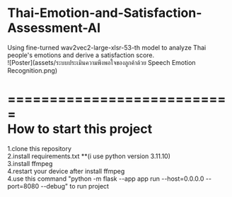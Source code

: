 # Thai-Emotion-and-Satisfaction-Assessment-AI
Using fine-turned wav2vec2-large-xlsr-53-th model to analyze Thai people's emotions and derive a satisfaction score.  
![Poster](assets/ระบบประเมินความพึงพอใจของลูกค้าด้วย Speech Emotion Recognition.png)  

===========================  
 How to start this project  
===========================  
1.clone this repository  
2.install requirements.txt **(i use python version 3.11.10)  
3.install ffmpeg  
4.restart your device after install ffmpeg  
4.use this command "python -m flask --app app run --host=0.0.0.0 --port=8080 --debug" to run project  
